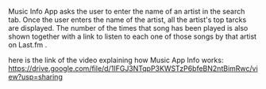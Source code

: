 Music Info App asks the user to enter the name of an artist in the search tab. Once the user enters the name of the artist, all the artist's top tarcks are displayed. The number of the times that song has been played is also shown together with a link to listen to each one of those songs by that artist on Last.fm .

here is the link of the video explaining how Music App Info works:
https://drive.google.com/file/d/1IFGJ3NTqpP3KWSTzP6bfeBN2ntBimRwc/view?usp=sharing
